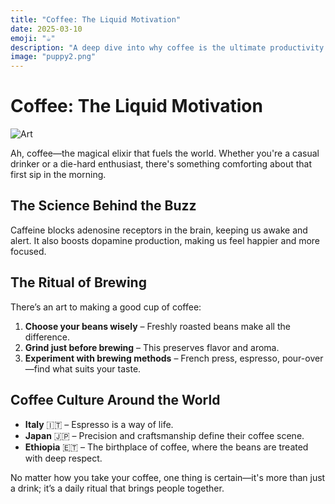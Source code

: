 ```yaml
---
title: "Coffee: The Liquid Motivation"
date: 2025-03-10
emoji: "☕"
description: "A deep dive into why coffee is the ultimate productivity booster."
image: "puppy2.png"
---
```


# Coffee: The Liquid Motivation
![Art](/puppy2.png)

Ah, coffee—the magical elixir that fuels the world. Whether you're a casual drinker or a die-hard enthusiast, there's something comforting about that first sip in the morning.

## The Science Behind the Buzz

Caffeine blocks adenosine receptors in the brain, keeping us awake and alert. It also boosts dopamine production, making us feel happier and more focused.

## The Ritual of Brewing

There’s an art to making a good cup of coffee:

1. **Choose your beans wisely** – Freshly roasted beans make all the difference.
2. **Grind just before brewing** – This preserves flavor and aroma.
3. **Experiment with brewing methods** – French press, espresso, pour-over—find what suits your taste.

## Coffee Culture Around the World

- **Italy** 🇮🇹 – Espresso is a way of life.
- **Japan** 🇯🇵 – Precision and craftsmanship define their coffee scene.
- **Ethiopia** 🇪🇹 – The birthplace of coffee, where the beans are treated with deep respect.

No matter how you take your coffee, one thing is certain—it's more than just a drink; it’s a daily ritual that brings people together.

